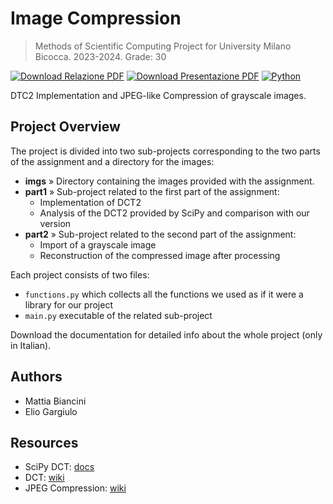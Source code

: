 # Image Compression


> Methods of Scientific Computing Project for University Milano Bicocca. 2023-2024. Grade: 30

[![Download Relazione PDF](https://img.shields.io/badge/Download%20Relazione-PDF-lime.svg?style=for-the-badge)](https://github.com/Zeptogram/ImageCompression/releases/download/final/MCS_Relazione_Progetto_2_Biancini_Mattia_865966_Gargiulo_Elio_869184.Final.pdf)
[![Download Presentazione PDF](https://img.shields.io/badge/Download%20Presentazione-PDF-orange.svg?style=for-the-badge)](https://github.com/Zeptogram/ImageCompression/releases/download/final/Progetto.2.MCS.-.Presentazione.pdf)
[![Python](https://img.shields.io/badge/python-3670A0?style=for-the-badge&logo=python&logoColor=ffdd54)](https://www.python.org/)

DTC2 Implementation and JPEG-like Compression of grayscale images.

## Project Overview

The project is divided into two sub-projects corresponding to the two parts of the assignment and a directory for the images:

- **imgs** » Directory containing the images provided with the assignment.
- **part1** » Sub-project related to the first part of the assignment:
  - Implementation of DCT2
  - Analysis of the DCT2 provided by SciPy and comparison with our version
- **part2** » Sub-project related to the second part of the assignment:
  - Import of a grayscale image
  - Reconstruction of the compressed image after processing

Each project consists of two files:

- `functions.py` which collects all the functions we used as if it were a library for our project
- `main.py` executable of the related sub-project

Download the documentation for detailed info about the whole project (only in Italian). 

## Authors

- Mattia Biancini
- Elio Gargiulo

## Resources
- SciPy DCT: [docs](https://docs.scipy.org/doc/scipy/reference/generated/scipy.fftpack.dct.html)
- DCT: [wiki](https://en.wikipedia.org/wiki/Discrete_cosine_transform)
- JPEG Compression: [wiki](https://en.wikipedia.org/wiki/JPEG)
